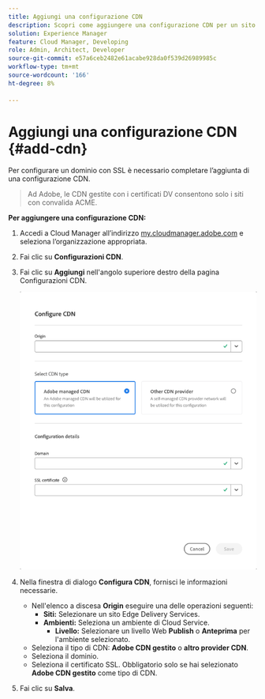 ```yaml
---
title: Aggiungi una configurazione CDN
description: Scopri come aggiungere una configurazione CDN per un sito Edge Delivery o un ambiente Cloud Manager.
solution: Experience Manager
feature: Cloud Manager, Developing
role: Admin, Architect, Developer
source-git-commit: e57a6ceb2482e61acabe928da0f539d26989985c
workflow-type: tm+mt
source-wordcount: '166'
ht-degree: 8%

---
```



# Aggiungi una configurazione CDN {#add-cdn}

Per configurare un dominio con SSL è necessario completare l’aggiunta di una configurazione CDN.

>
>
>Ad Adobe, le CDN gestite con i certificati DV consentono solo i siti con convalida ACME.

**Per aggiungere una configurazione CDN:**

1. Accedi a Cloud Manager all’indirizzo [my.cloudmanager.adobe.com](https://my.cloudmanager.adobe.com/) e seleziona l’organizzazione appropriata.

1. Fai clic su **Configurazioni CDN**.

1. Fai clic su **Aggiungi** nell&#39;angolo superiore destro della pagina Configurazioni CDN.

   ![Finestra di dialogo Configura CDN](/help/implementing/cloud-manager/assets/configure-cdn-dialog.png)

1. Nella finestra di dialogo **Configura CDN**, fornisci le informazioni necessarie.

   * Nell&#39;elenco a discesa **Origin** eseguire una delle operazioni seguenti:
      * **Siti:** Selezionare un sito Edge Delivery Services.
      * **Ambienti:** Seleziona un ambiente di Cloud Service.
         * **Livello:** Selezionare un livello Web **Publish** o **Anteprima** per l&#39;ambiente selezionato.
   * Seleziona il tipo di CDN: **Adobe CDN gestito** o **altro provider CDN**.
   * Seleziona il dominio.
   * Seleziona il certificato SSL. Obbligatorio solo se hai selezionato **Adobe CDN gestito** come tipo di CDN.

1. Fai clic su **Salva**.




